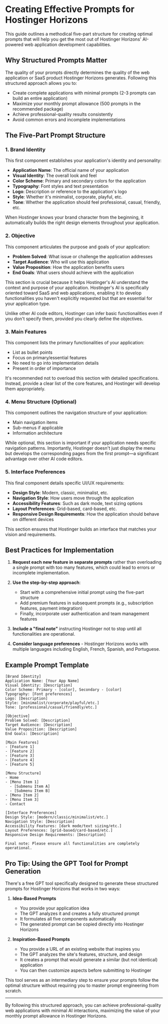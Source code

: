 # Creating Effective Prompts for Hostinger Horizons

This guide outlines a methodical five-part structure for creating optimal prompts that will help you get the most out of Hostinger Horizons' AI-powered web application development capabilities.

## Why Structured Prompts Matter

The quality of your prompts directly determines the quality of the web application or SaaS product Hostinger Horizons generates. Following this structured approach allows you to:

- Create complete applications with minimal prompts (2-3 prompts can build an entire application)
- Maximize your monthly prompt allowance (500 prompts in the recommended package)
- Achieve professional-quality results consistently
- Avoid common errors and incomplete implementations

## The Five-Part Prompt Structure

### 1. Brand Identity

This first component establishes your application's identity and personality:

- **Application Name**: The official name of your application
- **Visual Identity**: The overall look and feel
- **Color Scheme**: Primary and secondary colors for the application
- **Typography**: Font styles and text presentation
- **Logo**: Description or reference to the application's logo
- **Style**: Whether it's minimalist, corporate, playful, etc.
- **Tone**: Whether the application should feel professional, casual, friendly, etc.

When Hostinger knows your brand character from the beginning, it automatically builds the right design elements throughout your application.

### 2. Objective

This component articulates the purpose and goals of your application:

- **Problem Solved**: What issue or challenge the application addresses
- **Target Audience**: Who will use this application
- **Value Proposition**: How the application benefits users
- **End Goals**: What users should achieve with the application

This section is crucial because it helps Hostinger's AI understand the context and purpose of your application. Hostinger's AI is specifically oriented toward SaaS and web applications, enabling it to develop functionalities you haven't explicitly requested but that are essential for your application type.

Unlike other AI code editors, Hostinger can infer basic functionalities even if you don't specify them, provided you clearly define the objectives.

### 3. Main Features

This component lists the primary functionalities of your application:

- List as bullet points
- Focus on primary/essential features
- No need to go into implementation details
- Present in order of importance

It's recommended not to overload this section with detailed specifications. Instead, provide a clear list of the core features, and Hostinger will develop them appropriately.

### 4. Menu Structure (Optional)

This component outlines the navigation structure of your application:

- Main navigation items
- Sub-menus if applicable
- Information architecture

While optional, this section is important if your application needs specific navigation patterns. Importantly, Hostinger doesn't just display the menu but develops the corresponding pages from the first prompt—a significant advantage over other AI code editors.

### 5. Interface Preferences

This final component details specific UI/UX requirements:

- **Design Style**: Modern, classic, minimalist, etc.
- **Navigation Style**: How users move through the application
- **Accessibility Features**: Such as dark mode, text sizing options
- **Layout Preferences**: Grid-based, card-based, etc.
- **Responsive Design Requirements**: How the application should behave on different devices

This section ensures that Hostinger builds an interface that matches your vision and requirements.

## Best Practices for Implementation

1. **Request each new feature in separate prompts** rather than overloading a single prompt with too many features, which could lead to errors or incomplete implementation.

2. **Use the step-by-step approach**:
   - Start with a comprehensive initial prompt using the five-part structure
   - Add premium features in subsequent prompts (e.g., subscription features, payment integration)
   - Finally, incorporate user authentication and team management features

3. **Include a "final note"** instructing Hostinger not to stop until all functionalities are operational.

4. **Consider language preferences** - Hostinger Horizons works with multiple languages including English, French, Spanish, and Portuguese.

## Example Prompt Template

```
[Brand Identity]
Application Name: [Your App Name]
Visual Identity: [Description]
Color Scheme: Primary - [color], Secondary - [color]
Typography: [Font preferences]
Logo: [Description]
Style: [minimalist/corporate/playful/etc.]
Tone: [professional/casual/friendly/etc.]

[Objective]
Problem Solved: [Description]
Target Audience: [Description]
Value Proposition: [Description]
End Goals: [Description]

[Main Features]
- [Feature 1]
- [Feature 2]
- [Feature 3]
- [Feature 4]
- [Feature 5]

[Menu Structure]
- Home
- [Menu Item 1]
  - [Submenu Item A]
  - [Submenu Item B]
- [Menu Item 2]
- [Menu Item 3]
- Contact

[Interface Preferences]
Design Style: [modern/classic/minimalist/etc.]
Navigation Style: [Description]
Accessibility Features: [dark mode/text sizing/etc.]
Layout Preferences: [grid-based/card-based/etc.]
Responsive Design Requirements: [Description]

Final note: Please ensure all functionalities are completely operational.
```

## Pro Tip: Using the GPT Tool for Prompt Generation

There's a free GPT tool specifically designed to generate these structured prompts for Hostinger Horizons that works in two ways:

1. **Idea-Based Prompts**
   - You provide your application idea
   - The GPT analyzes it and creates a fully structured prompt
   - It formulates all five components automatically
   - The generated prompt can be copied directly into Hostinger Horizons

2. **Inspiration-Based Prompts**
   - You provide a URL of an existing website that inspires you
   - The GPT analyzes the site's features, structure, and design
   - It creates a prompt that would generate a similar (but not identical) application
   - You can then customize aspects before submitting to Hostinger

This tool serves as an intermediary step to ensure your prompts follow the optimal structure without requiring you to master prompt engineering from scratch.

---

By following this structured approach, you can achieve professional-quality web applications with minimal AI interactions, maximizing the value of your monthly prompt allowance in Hostinger Horizons.
